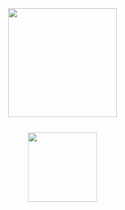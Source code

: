 
<p align="center">
  <a href="#" target="_blank"><img alt="" src="https://img.shields.io/badge/Portfolio-000?logo=vercel&logoColor=yellow&style=for-the-badge" style="vertical-align:center" /></a><br /><br />
</p>

<p align="center">
  <a href="https://skillicons.dev">
    <img width='220' src="https://skillicons.dev/icons?i=javascript,react,nodejs,mongodb" />
  </a><br /><br />
</p>

<div align="center">
<a href="https://github.com/seu-usuário-aqui">
<img loading="lazy" height="140em" src="https://github-readme-stats.vercel.app/api/top-langs/?username=Jeffersoncabrall&layout=compact&langs_count=7&theme=dracula"/>
</div>







